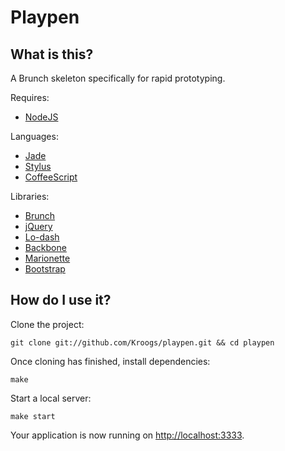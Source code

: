 Playpen
=================

What is this?
--------------------

A Brunch skeleton specifically for rapid prototyping.

Requires:

- [NodeJS][NodeJS]

Languages:

- [Jade][Jade]
- [Stylus][Stylus]
- [CoffeeScript][CoffeeScript]

Libraries:

- [Brunch][Brunch]
- [jQuery][jQuery]
- [Lo-dash][Lo-dash]
- [Backbone][Backbone]
- [Marionette][Marionette]
- [Bootstrap][Bootstrap]

How do I use it?
----------------

Clone the project:

    git clone git://github.com/Kroogs/playpen.git && cd playpen

Once cloning has finished, install dependencies:

    make

Start a local server:

    make start

Your application is now running on [http://localhost:3333](http://localhost:3333).

[NodeJS]: http://nodejs.org/ "NodeJS"
[Brunch]: http://brunch.io "Brunch"
[Jade]: http://jade-lang.com/ "Jade"
[Stylus]: http://learnboost.github.io/stylus/ "Stylus"
[CoffeeScript]: http://coffeescript.org/ "CoffeeScript"
[jQuery]: http://jquery.com/ "jQuery"
[Backbone]: http://backbonejs.org/ "Backbone"
[Lo-dash]: http://lodash.com/ "Lo-Dash"
[Marionette]: http://marionettejs.com/ "Marionette"
[Bootstrap]: http://twitter.github.io/bootstrap/ "Bootstrap"
